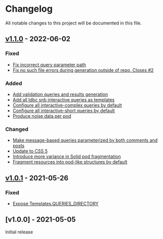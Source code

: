 # Changelog
All notable changes to this project will be documented in this file.

<a name="v1.1.0"></a>
## [v1.1.0](https://github.com/rubensworks/ldbc-snb-decentralized.js/compare/v1.0.1...v1.1.0) - 2022-06-02

### Fixed
* [Fix incorrect query parameter path](https://github.com/rubensworks/ldbc-snb-decentralized.js/commit/f2cdd5a632e27b19539d6d521496f1765a52120d)
* [Fix no such file errors during generation outside of repo, Closes #2](https://github.com/rubensworks/ldbc-snb-decentralized.js/commit/030c59ffbb6a720c0376a83b3a6738f329805a5f)

### Added
* [Add validation queries and results generation](https://github.com/rubensworks/ldbc-snb-decentralized.js/commit/1ec85564a90d2866d35f4987efbf7f904cf7d717)
* [Add all ldbc snb interactive queries as templates](https://github.com/rubensworks/ldbc-snb-decentralized.js/commit/b0f8e70dbede6d0543a681dcbe247fcdfa969556)
* [Configure all interactive-complex queries by default](https://github.com/rubensworks/ldbc-snb-decentralized.js/commit/46b4f74fcac78dc598548f7d8c535dcdd9a07e4c)
* [Configure all interactive-short queries by default](https://github.com/rubensworks/ldbc-snb-decentralized.js/commit/3fe13cb679a6decd0ffdc2430eba1d646a5788e7)
* [Produce noise data per pod](https://github.com/rubensworks/ldbc-snb-decentralized.js/commit/ae0de7bc31f000287fc2418d14fb590deddaefd1)


### Changed
* [Make message-based queries parameterized by both comments and posts](https://github.com/rubensworks/ldbc-snb-decentralized.js/commit/7a5f04f4bb255cc12e4f34239e3e9235cb42515c)
* [Update to CSS 5](https://github.com/rubensworks/ldbc-snb-decentralized.js/commit/a3d0b8b4b80cb77df0ccc13ec3922942cf8da8cb)
* [Introduce more variance in Solid pod fragmentation](https://github.com/rubensworks/ldbc-snb-decentralized.js/commit/71c0e1d179d66ff9f1d4e7101a47d71d35af9a71)
* [Fragment resources into pod-like structures by default](https://github.com/rubensworks/ldbc-snb-decentralized.js/commit/56ee31dcc3bec1255e3e47ce150618ccb35297ce)

<a name="v1.0.1"></a>
## [v1.0.1](https://github.com/rubensworks/ldbc-snb-decentralized.js/compare/v1.0.0...v1.0.1) - 2021-05-26

### Fixed
* [Expose Templates.QUERIES_DIRECTORY](https://github.com/rubensworks/ldbc-snb-decentralized.js/commit/712a1f5b667ffea239ace5415bc5b3a68329a5e1)

<a name="v1.0.0"></a>
## [v1.0.0] - 2021-05-05

Initial release
